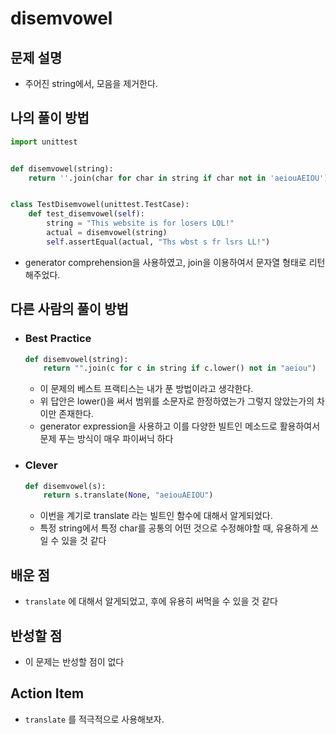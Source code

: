 # disemvowel

## 문제 설명

*   주어진 string에서, 모음을 제거한다.

## 나의 풀이 방법

```python
import unittest


def disemvowel(string):
    return ''.join(char for char in string if char not in 'aeiouAEIOU')


class TestDisemvowel(unittest.TestCase):
    def test_disemvowel(self):
        string = "This website is for losers LOL!"
        actual = disemvowel(string)
        self.assertEqual(actual, "Ths wbst s fr lsrs LL!")

```

*   generator comprehension을 사용하였고, join을 이용하여서 문자열 형태로 리턴해주었다.

## 다른 사람의 풀이 방법

* ### Best Practice

  ```python
  def disemvowel(string):
      return "".join(c for c in string if c.lower() not in "aeiou")
  ```

  * 이 문제의 베스트 프랙티스는 내가 푼 방법이라고 생각한다.
  * 위 답안은 lower()을 써서 범위를 소문자로 한정하였는가 그렇지 않았는가의 차이만 존재한다.
  * generator expression을 사용하고 이를 다양한 빌트인 메소드로 활용하여서 문제 푸는 방식이 매우 파이써닉 하다

* ### Clever

  ```python
  def disemvowel(s):
      return s.translate(None, "aeiouAEIOU")
  ```

  *   이번을 계기로 translate 라는 빌트인 함수에 대해서 알게되었다.
  *   특정 string에서 특정 char를 공통의 어떤 것으로 수정해야할 때, 유용하게 쓰일 수 있을 것 같다

## 배운 점

*   `translate` 에 대해서 알게되었고, 후에 유용히 써먹을 수 있을 것 같다

## 반성할 점

*   이 문제는 반성할 점이 없다

## Action Item

*   `translate` 를 적극적으로 사용해보자.


